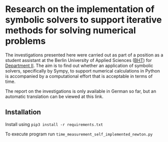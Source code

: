 # Research on the implementation of symbolic solvers to support iterative methods for solving numerical problems

The investigations presented here were carried out as part of a position as a student assistant at the Berlin University of Applied Sciences ([BHT](https://www.bht-berlin.de/)) for [Department II](https://www.bht-berlin.de/ii). The aim is to find out whether an application of symbolic solvers, specifically by Sympy, to support numerical calculations in Python is accompanied by a computational effort that is acceptable in terms of time.

The report on the investigations is only available in German so far, but an automatic translation can be viewed at this link.

## Installation

Install using `pip3 install -r requirements.txt`

To execute program run `time_measurement_self_implemented_newton.py`
